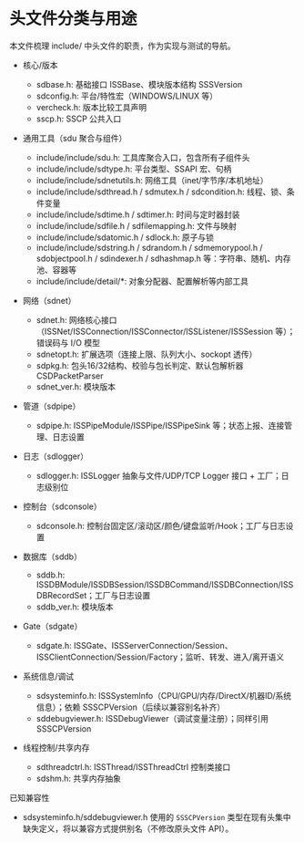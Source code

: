 # 头文件分类与用途

本文件梳理 include/ 中头文件的职责，作为实现与测试的导航。

- 核心/版本
  - sdbase.h: 基础接口 ISSBase、模块版本结构 SSSVersion
  - sdconfig.h: 平台/特性宏（WINDOWS/LINUX 等）
  - vercheck.h: 版本比较工具声明
  - sscp.h: SSCP 公共入口

- 通用工具（sdu 聚合与组件）
  - include/include/sdu.h: 工具库聚合入口，包含所有子组件头
  - include/include/sdtype.h: 平台类型、SSAPI 宏、句柄
  - include/include/sdnetutils.h: 网络工具（inet/字节序/本机地址）
  - include/include/sdthread.h / sdmutex.h / sdcondition.h: 线程、锁、条件变量
  - include/include/sdtime.h / sdtimer.h: 时间与定时器封装
  - include/include/sdfile.h / sdfilemapping.h: 文件与映射
  - include/include/sdatomic.h / sdlock.h: 原子与锁
  - include/include/sdstring.h / sdrandom.h / sdmemorypool.h / sdobjectpool.h / sdindexer.h / sdhashmap.h 等：字符串、随机、内存池、容器等
  - include/include/detail/*: 对象分配器、配置解析等内部工具

- 网络（sdnet）
  - sdnet.h: 网络核心接口（ISSNet/ISSConnection/ISSConnector/ISSListener/ISSSession 等）；错误码与 I/O 模型
  - sdnetopt.h: 扩展选项（连接上限、队列大小、sockopt 透传）
  - sdpkg.h: 包头16/32结构、校验与包长判定、默认包解析器 CSDPacketParser
  - sdnet_ver.h: 模块版本

- 管道（sdpipe）
  - sdpipe.h: ISSPipeModule/ISSPipe/ISSPipeSink 等；状态上报、连接管理、日志设置

- 日志（sdlogger）
  - sdlogger.h: ISSLogger 抽象与文件/UDP/TCP Logger 接口 + 工厂；日志级别位

- 控制台（sdconsole）
  - sdconsole.h: 控制台固定区/滚动区/颜色/键盘监听/Hook；工厂与日志设置

- 数据库（sddb）
  - sddb.h: ISSDBModule/ISSDBSession/ISSDBCommand/ISSDBConnection/ISSDBRecordSet；工厂与日志设置
  - sddb_ver.h: 模块版本

- Gate（sdgate）
  - sdgate.h: ISSGate、ISSServerConnection/Session、ISSClientConnection/Session/Factory；监听、转发、进入/离开语义

- 系统信息/调试
  - sdsysteminfo.h: ISSSystemInfo（CPU/GPU/内存/DirectX/机器ID/系统信息）；依赖 SSSCPVersion（后续以兼容别名补齐）
  - sddebugviewer.h: ISSDebugViewer（调试变量注册）；同样引用 SSSCPVersion

- 线程控制/共享内存
  - sdthreadctrl.h: ISSThread/ISSThreadCtrl 控制类接口
  - sdshm.h: 共享内存抽象

已知兼容性
- sdsysteminfo.h/sddebugviewer.h 使用的 `SSSCPVersion` 类型在现有头集中缺失定义，将以兼容方式提供别名（不修改原头文件 API）。

